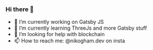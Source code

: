 ### Hi there 👋


- 🔭 I’m currently working on Gatsby JS
- 🌱 I’m currently learning ThreeJs and more Gatsby stuff 
- 🤔 I’m looking for help with blockchain
- 📫 How to reach me: @nikogham.dev on insta

